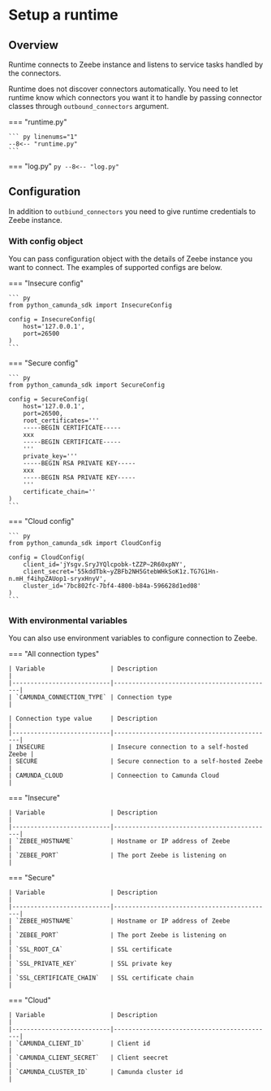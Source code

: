 # Setup a runtime


## Overview
Runtime connects to Zeebe instance and listens to service tasks handled by the connectors.

Runtime does not discover connectors automatically. You need to let runtime know which connectors you want it to handle by passing connector classes through `outbound_connectors` argument.

=== "runtime.py"

	``` py linenums="1"
	--8<-- "runtime.py"
	```

=== "log.py"
	``` py
	--8<-- "log.py"
	```

## Configuration

In addition to `outbiund_connectors` you need to give runtime credentials to Zeebe instance.

### With config object

You can pass configuration object with the details of Zeebe instance you want to connect. The examples of supported configs are below.

=== "Insecure config"

	``` py
	from python_camunda_sdk import InsecureConfig

	config = InsecureConfig(
		host='127.0.0.1',
		port=26500
	)
	```

=== "Secure config"

	``` py
	from python_camunda_sdk import SecureConfig

	config = SecureConfig(
		host='127.0.0.1',
		port=26500,
		root_certificates='''
		-----BEGIN CERTIFICATE-----
		xxx
		-----BEGIN CERTIFICATE-----
		'''
		private_key='''
		-----BEGIN RSA PRIVATE KEY-----
		xxx
		-----BEGIN RSA PRIVATE KEY-----
		'''
		certificate_chain=''
	)
	```

=== "Cloud config"

	``` py
	from python_camunda_sdk import CloudConfig

	config = CloudConfig(
		client_id='jYsgv.SryJYQlcpobk-tZZP~2R60xpNY',
		client_secret='55kddTbk~yZBFb2NH5GtebWHkSoK1z.TG7G1Hn-n.mH_f4ihpZAUop1-sryxHnyV',
		cluster_id='7bc802fc-7bf4-4800-b84a-596628d1ed08'
	)
	```

### With environmental variables

You can also use environment variables to configure connection to Zeebe.

=== "All connection types"

	| Variable 					| Description         		                 |
	|---------------------------|--------------------------------------------|
	| `CAMUNDA_CONNECTION_TYPE`	| Connection type                            |
	
	| Connection type value     | Description         		                 |
	|---------------------------|--------------------------------------------|
	| INSECURE                  | Insecure connection to a self-hosted Zeebe |
	| SECURE                    | Secure connection to a self-hosted Zeebe   |
	| CAMUNDA_CLOUD             | Conneection to Camunda Cloud               |

=== "Insecure"

	| Variable 					| Description         		                 |
	|---------------------------|--------------------------------------------|
	| `ZEBEE_HOSTNAME`        	| Hostname or IP address of Zeebe            |
	| `ZEBEE_PORT`       	    | The port Zeebe is listening on             |

=== "Secure"

	| Variable 					| Description         		                 |
	|---------------------------|--------------------------------------------|
	| `ZEBEE_HOSTNAME`        	| Hostname or IP address of Zeebe            |
	| `ZEBEE_PORT`        	    | The port Zeebe is listening on             |
	| `SSL_ROOT_CA`             | SSL certificate                            |
	| `SSL_PRIVATE_KEY`         | SSL private key                            |
	| `SSL_CERTIFICATE_CHAIN`   | SSL certificate chain                      |

=== "Cloud"

	| Variable 					| Description         		                 |
	|---------------------------|--------------------------------------------|
	| `CAMUNDA_CLIENT_ID`       | Client id                                  |
	| `CAMUNDA_CLIENT_SECRET`   | Client seecret                             |
	| `CAMUNDA_CLUSTER_ID`      | Camunda cluster id                         |


